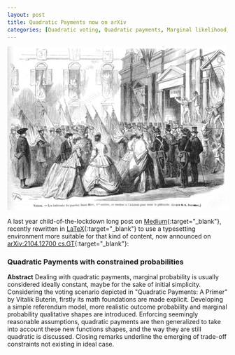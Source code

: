```yaml
---
layout: post
title: Quadratic Payments now on arXiv
categories: [Quadratic voting, Quadratic payments, Marginal likelihood, Cost function, Incentives, Referendum, Octave, Medium, arXiv]
---
```


![](/images/venice.jpg)

A last year child-of-the-lockdown long post on [Medium](https://medium.com/@baro77/quadratic-payments-with-constrained-probabilities-b40facba716){:target="_blank"}, recently rewritten in [LaTeX](https://github.com/baro77/quadratic_influence/tree/master/LATEX){:target="_blank"} to use a typesetting environment more suitable for that kind of content, now announced on [arXiv:2104.12700 cs.GT](https://arxiv.org/abs/2104.12700){:target="_blank"}:

### Quadratic Payments with constrained probabilities

**Abstract**
Dealing with quadratic payments, marginal probability is usually considered ideally constant, maybe for the sake of initial simplicity. Considering the voting scenario depicted in "Quadratic Payments: A Primer" by Vitalik Buterin, firstly its math foundations are made explicit. Developing a simple referendum model, more realistic outcome probability and marginal probability qualitative shapes are introduced. Enforcing seemingly reasonable assumptions, quadratic payments are then generalized to take into account these new functions shapes, and the way they are still quadratic is discussed. Closing remarks underline the emerging of trade-off constraints not existing in ideal case.
